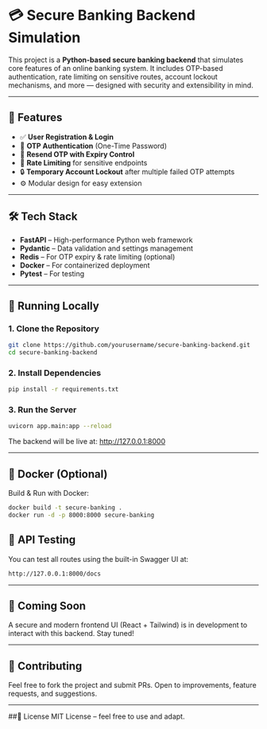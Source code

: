 # 💳 Secure Banking Backend Simulation

This project is a **Python-based secure banking backend** that simulates core features of an online banking system. It includes OTP-based authentication, rate limiting on sensitive routes, account lockout mechanisms, and more — designed with security and extensibility in mind.

---

## 🚀 Features

- ✅ **User Registration & Login**
- 🔐 **OTP Authentication** (One-Time Password)
- 🔁 **Resend OTP with Expiry Control**
- 🚫 **Rate Limiting** for sensitive endpoints
- 🔒 **Temporary Account Lockout** after multiple failed OTP attempts
- ⚙️ Modular design for easy extension

---

## 🛠️ Tech Stack

- **FastAPI** – High-performance Python web framework
- **Pydantic** – Data validation and settings management
- **Redis** – For OTP expiry & rate limiting (optional)
- **Docker** – For containerized deployment
- **Pytest** – For testing

---

## 🧪 Running Locally

### 1. Clone the Repository
```bash
git clone https://github.com/yourusername/secure-banking-backend.git
cd secure-banking-backend
```

### 2. Install Dependencies
```bash
pip install -r requirements.txt
```

### 3. Run the Server
```bash
uvicorn app.main:app --reload
```
The backend will be live at: http://127.0.0.1:8000

---

## 🐳 Docker (Optional)
Build & Run with Docker:
```bash
docker build -t secure-banking .
docker run -d -p 8000:8000 secure-banking
```

## 🧪 API Testing
You can test all routes using the built-in Swagger UI at:

```bash
http://127.0.0.1:8000/docs
```

---


## 📌 Coming Soon
A secure and modern frontend UI (React + Tailwind) is in development to interact with this backend. Stay tuned!

---

## 🤝 Contributing
Feel free to fork the project and submit PRs. Open to improvements, feature requests, and suggestions.

---

##📄 License
MIT License – feel free to use and adapt.
